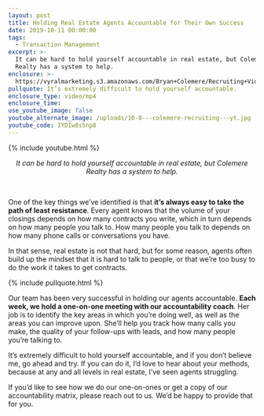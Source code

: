 ```yaml
---
layout: post
title: Holding Real Estate Agents Accountable for Their Own Success
date: 2019-10-11 00:00:00
tags:
  - Transaction Management
excerpt: >-
  It can be hard to hold yourself accountable in real estate, but Colemere
  Realty has a system to help.
enclosure: >-
  https://vyralmarketing.s3.amazonaws.com/Bryan+Colemere/Recruiting+Videos/Holding+Real+Estate+Agents+Accountable+for+Their+Own+Success.mp4
pullquote: It’s extremely difficult to hold yourself accountable.
enclosure_type: video/mp4
enclosure_time:
use_youtube_image: false
youtube_alternate_image: /uploads/10-8---colemere-recruiting---yt.jpg
youtube_code: IYDIw8s5np8
---
```


{% include youtube.html %}

<center><em>It can be hard to hold yourself accountable in real estate, but Colemere Realty has a system to help.</em></center>

&nbsp;

One of the key things we’ve identified is that **it’s always easy to take the path of least resistance**. Every agent knows that the volume of your closings depends on how many contracts you write, which in turn depends on how many people you talk to. How many people you talk to depends on how many phone calls or conversations you have.

In that sense, real estate is not that hard, but for some reason, agents often build up the mindset that it is hard to talk to people, or that we’re too busy to do the work it takes to get contracts.

{% include pullquote.html %}

Our team has been very successful in holding our agents accountable. **Each week, we hold a one-on-one meeting with our accountability coach**. Her job is to identify the key areas in which you’re doing well, as well as the areas you can improve upon. She’ll help you track how many calls you make, the quality of your follow-ups with leads, and how many people you’re talking to.

It’s extremely difficult to hold yourself accountable, and if you don’t believe me, go ahead and try. If you can do it, I’d love to hear about your methods, because at any and all levels in real estate, I’ve seen agents struggling.

If you’d like to see how we do our one-on-ones or get a copy of our accountability matrix, please reach out to us. We’d be happy to provide that for you.